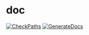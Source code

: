 # doc

[![CheckPaths](https://github.com/nico4mcs/doc/actions/workflows/CheckPaths.yml/badge.svg?branch=main)](https://github.com/nico4mcs/doc/actions/workflows/CheckPaths.yml)
[![GenerateDocs](https://github.com/nico4mcs/doc/actions/workflows/main.yml/badge.svg?branch=main)](https://github.com/nico4mcs/doc/actions/workflows/main.yml)
